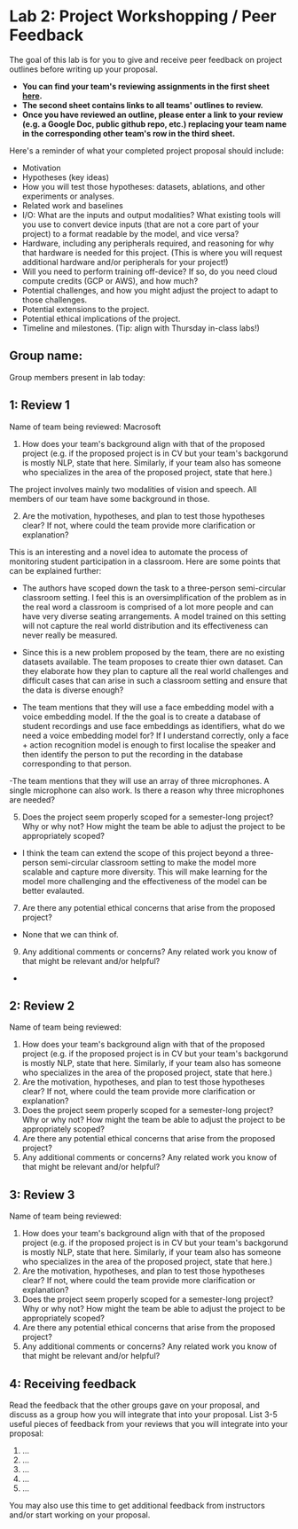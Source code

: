 Lab 2: Project Workshopping / Peer Feedback
===
The goal of this lab is for you to give and receive peer feedback on project outlines before writing up your proposal. 

- **You can find your team's reviewing assignments in the first sheet [here](https://docs.google.com/spreadsheets/d/1_pw_lYkFutMjuL1_j6RdxNyQlj7LvF_f5eEKr1Qm-w0/edit?usp=sharing).**
- **The second sheet contains links to all teams' outlines to review.**
- **Once you have reviewed an outline, please enter a link to your review (e.g. a Google Doc, public github repo, etc.) replacing your team name in the corresponding other team's row in the third sheet.**


Here's a reminder of what your completed project proposal should include:
- Motivation
- Hypotheses (key ideas)
- How you will test those hypotheses: datasets, ablations, and other experiments or analyses.
- Related work and baselines
- I/O: What are the inputs and output modalities? What existing tools will you use to convert device inputs (that are not a core part of your project) to a format readable by the model, and vice versa?
- Hardware, including any peripherals required, and reasoning for why that hardware is needed for this project. (This is where you will request additional hardware and/or peripherals for your project!)
- Will you need to perform training off-device? If so, do you need cloud compute credits (GCP or AWS), and how much?
- Potential challenges, and how you might adjust the project to adapt to those challenges.
- Potential extensions to the project.
- Potential ethical implications of the project.
- Timeline and milestones. (Tip: align with Thursday in-class labs!)

Group name:
---
Group members present in lab today:

1: Review 1
----
Name of team being reviewed: Macrosoft
1. How does your team's background align with that of the proposed project (e.g. if the proposed project is in CV but your team's backgorund is mostly NLP, state that here. Similarly, if your team also has someone who specializes in the area of the proposed project, state that here.) 

The project involves mainly two modalities of vision and speech. All members of our team have some background in those.

2. Are the motivation, hypotheses, and plan to test those hypotheses clear? If not, where could the team provide more clarification or explanation? 

This is an interesting and a novel idea to automate the process of monitoring student participation in a classroom. Here are some points that can be explained further:
- The authors have scoped down the task to a three-person semi-circular classroom setting. I feel this is an oversimplification of the problem as in the real word a classroom is comprised of a lot more people and can have very diverse seating arrangements. A model trained on this setting will not capture the real world distribution and its effectiveness can never really be measured.

- Since this is a new problem proposed by the team, there are no existing datasets available. The team proposes to create thier own dataset. Can they elaborate how they plan to capture all the real world challenges and difficult cases that can arise in such a classroom setting and ensure that the data is diverse enough?

- The team mentions that they will use a face embedding model with a voice embedding model. If the the goal is to create a database of student recordings and use face embeddings as identifiers, what do we need a voice embedding model for? If I understand correctly, only a face + action recognition model is enough to first localise the speaker and then identify the person to put the recording in the database corresponding to that person. 

-The team mentions that they will use an array of three microphones. A single microphone can also work. Is there a reason why three microphones are needed?


5. Does the project seem properly scoped for a semester-long project? Why or why not? How might the team be able to adjust the project to be appropriately scoped?

- I think the team can extend the scope of this project beyond a three-person semi-circular classroom setting to make the model more scalable and capture more diversity. This will make learning for the model more challenging and the effectiveness of the model can be better evalauted.

7. Are there any potential ethical concerns that arise from the proposed project? 

- None that we can think of.

9. Any additional comments or concerns? Any related work you know of that might be relevant and/or helpful?

-

2: Review 2
----
Name of team being reviewed: 
1. How does your team's background align with that of the proposed project (e.g. if the proposed project is in CV but your team's backgorund is mostly NLP, state that here. Similarly, if your team also has someone who specializes in the area of the proposed project, state that here.)
2. Are the motivation, hypotheses, and plan to test those hypotheses clear? If not, where could the team provide more clarification or explanation? 
3. Does the project seem properly scoped for a semester-long project? Why or why not? How might the team be able to adjust the project to be appropriately scoped?
4. Are there any potential ethical concerns that arise from the proposed project? 
5. Any additional comments or concerns? Any related work you know of that might be relevant and/or helpful?

3: Review 3
----
Name of team being reviewed: 
1. How does your team's background align with that of the proposed project (e.g. if the proposed project is in CV but your team's backgorund is mostly NLP, state that here. Similarly, if your team also has someone who specializes in the area of the proposed project, state that here.)
2. Are the motivation, hypotheses, and plan to test those hypotheses clear? If not, where could the team provide more clarification or explanation? 
3. Does the project seem properly scoped for a semester-long project? Why or why not? How might the team be able to adjust the project to be appropriately scoped?
4. Are there any potential ethical concerns that arise from the proposed project? 
5. Any additional comments or concerns? Any related work you know of that might be relevant and/or helpful?

4: Receiving feedback
----
Read the feedback that the other groups gave on your proposal, and discuss as a group how you will integrate that into your proposal. List 3-5 useful pieces of feedback from your reviews that you will integrate into your proposal:
1. ...
2. ...
3. ...
4. ...
5. ...

You may also use this time to get additional feedback from instructors and/or start working on your proposal.


